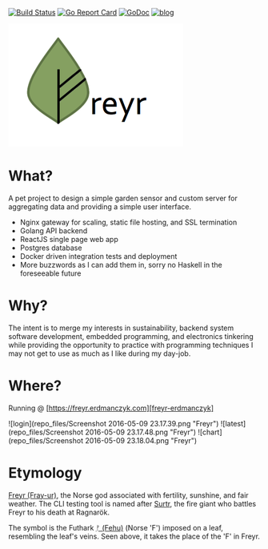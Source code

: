 [![Build Status](https://travis-ci.org/serdmanczyk/Freyr.svg?branch=master)](https://travis-ci.org/serdmanczyk/Freyr)
[![Go Report Card](https://goreportcard.com/badge/github.com/serdmanczyk/freyr)](https://goreportcard.com/report/github.com/serdmanczyk/freyr)
[![GoDoc](https://godoc.org/github.com/serdmanczyk/Freyr?status.svg)](https://godoc.org/github.com/serdmanczyk/Freyr)
[![blog](https://img.shields.io/badge/readMy-blog-green.svg)](http://serdmanczyk.github.io)

![asdf](repo_files/logo.png "Freyr")

# What?

A pet project to design a simple garden sensor and custom server for aggregating data and providing a simple user interface.

- Nginx gateway for scaling, static file hosting, and SSL termination
- Golang API backend 
- ReactJS single page web app
- Postgres database
- Docker driven integration tests and deployment
- More buzzwords as I can add them in, sorry no Haskell in the foreseeable future

# Why?

The intent is to merge my interests in sustainability, backend system software development, embedded programming, and electronics tinkering while providing the opportunity to practice with programming techniques I may not get to use as much as I like during my day-job.

# Where?

Running @ [https://freyr.erdmanczyk.com][freyr-erdmanczyk]

![login](repo_files/Screenshot 2016-05-09 23.17.39.png "Freyr")
![latest](repo_files/Screenshot 2016-05-09 23.17.48.png "Freyr")
![chart](repo_files/Screenshot 2016-05-09 23.18.04.png "Freyr")

# Etymology

[Freyr (Fray-ur)][freyr], the Norse god associated with fertility, sunshine, and fair weather.  The CLI testing tool is named after [Surtr][surtr], the fire giant who battles Freyr to his death at Ragnarök.

The symbol is the Futhark [ᚠ (Fehu)][fehu] (Norse 'F') imposed on a leaf, resembling the leaf's veins.  Seen above, it takes the place of the 'F' in Freyr.

[surtr]: https://en.wikipedia.org/wiki/Surtr
[freyr]: https://en.wikipedia.org/wiki/Freyr
[fehu]: https://en.wikipedia.org/wiki/Fehu
[particle]: https://www.particle.io/
[freyr-erdmanczyk]: https://freyr.erdmanczyk.com